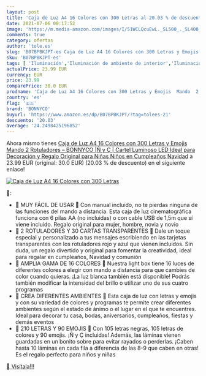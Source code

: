 ```yaml
---
layout: post
title: 'Caja de Luz A4 16 Colores con 300 Letras al 20.03 % de descuento'
date: 2021-07-06 00:17:52
image: 'https://m.media-amazon.com/images/I/51WCLQcuEwL._SL500_._SL400_.jpg'
comments: true
category: ofertas
author: 'tole.es'
slug: 'B07BPBKJPT-es Caja de Luz A4 16 Colores con 300 Letras y Emojis Mando 2...'
sku: 'B07BPBKJPT-es'
tags: [ 'Iluminación','Iluminación de ambiente de interior','Iluminación de interior','Iluminación decorativa y para usos específicos de interior','Señales luminosas de interior','bonnyco','rotuladores', ]
actualPrice: 23.99 EUR
currency: EUR
price: 23.99
comparePrice: 30.0 EUR
prodname: 'Caja de Luz A4 16 Colores con 300 Letras y Emojis  Mando  2 Rotuladores – BONNYCO |Ñ y Ç | Cartel Luminoso LED  Ideal para Decoración y Regalo Original para Niñas  Niños en Cumpleaños  Navidad'
country: 'es'
flag: '🇪🇸'
brand: 'BONNYCO'
buyurl: 'https://www.amazon.es/dp/B07BPBKJPT/?tag=tolees-21'
descuento: '20.03'
average: '24.2498425196852'
---
```


Ahora mismo tienes [Caja de Luz A4 16 Colores con 300 Letras y Emojis  Mando  2 Rotuladores – BONNYCO |Ñ y Ç | Cartel Luminoso LED  Ideal para Decoración y Regalo Original para Niñas  Niños en Cumpleaños  Navidad](https://www.amazon.es/dp/B07BPBKJPT/?tag=tolees-21) a 23.99 EUR (original: 30.0 EUR) (20.03 %  de descuento) en el siguiente enlace!

[![Caja de Luz A4 16 Colores con 300 Letras](https://m.media-amazon.com/images/I/51WCLQcuEwL._SL500_._SL400_.jpg)](https://www.amazon.es/dp/B07BPBKJPT/?tag=tolees-21)

🔎:

- 🧡 MUY FÁCIL DE USAR 🧡 Con manual incluido, no te pierdas ninguna de las funciones del mando a distancia. Esta caja de luz cinematográfica funciona con 6 pilas AA (no incluidas) o con cable USB de 1,5m que sí viene incluido. Regalo original para mujer, hombre, novia y novio
- 💜 2 ROTULADORES Y 30 CARTAS TRANSPARENTES 💜 Dale un toque especial y personalizado a tus mensajes escribiendo en las tarjetas transparentes con los rotuladores rojo y azul que vienen incluidos. Sin duda, un regalo divertido y original para fomentar la creatividad, ideal para regalar en cumpleaños, Navidad y comunión
- 💚 AMPLIA GAMA DE 16 COLORES 💚 Nuestra light box tiene 16 luces de diferentes colores a elegir con mando a distancia para que cambies de color cuando quieras. ¡La luz blanca también está disponible! Podrás también modificar la intensidad del brillo o utilizar uno de sus cuatro programas
- 💛 CREA DIFERENTES AMBIENTES 💛 Esta caja de luz con letras y emojis y con su variedad de colores y programas te permite crear diferentes ambientes según el estado de ánimo o el lugar en el que te encuentres. Ideal para decorar tu casa, bodas, aniversarios, cumpleaños, fiestas y demás eventos
- 💙 210 LETRAS Y 90 EMOJIS 💙 Con 105 letras negras, 105 letras de colores y 90 emojis. ¡Ñ y Ç incluidas! Además, las láminas vienen guardadas en un bonito sobre para evitar rayados o perderlas. ¡Caben hasta 10 láminas en cada fila a diferencia de las 8-9 que caben en otras! Es el regalo perfecto para niños y niñas

[🛒 Visítala!!!](https://www.amazon.es/dp/B07BPBKJPT/?tag=tolees-21)
